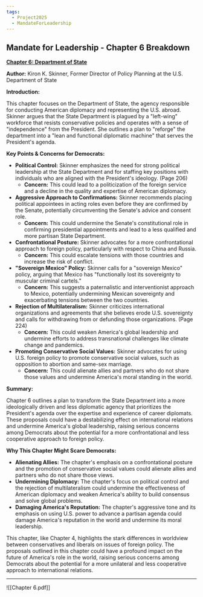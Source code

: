```yaml
---
tags:
  - Project2025
  - MandateForLeadership
---
```

## Mandate for Leadership - Chapter 6 Breakdown

**[Chapter 6: Department of State](../../documents/project_2025_chapters/chapter_6.pdf)**

**Author:** Kiron K. Skinner, Former Director of Policy Planning at the U.S. Department of State

**Introduction:**

This chapter focuses on the Department of State, the agency responsible for conducting American diplomacy and representing the U.S. abroad. Skinner argues that the State Department is plagued by a "left-wing" workforce that resists conservative policies and operates with a sense of "independence" from the President. She outlines a plan to "reforge" the department into a "lean and functional diplomatic machine" that serves the President's agenda.

**Key Points & Concerns for Democrats:**

* **Political Control:** Skinner emphasizes the need for strong political leadership at the State Department and for staffing key positions with individuals who are aligned with the President's ideology. (Page 206)
    * **Concern:** This could lead to a politicization of the foreign service and a decline in the quality and expertise of American diplomacy.
* **Aggressive Approach to Confirmations:** Skinner recommends placing political appointees in acting roles even before they are confirmed by the Senate, potentially circumventing the Senate's advice and consent role.
    * **Concern:** This could undermine the Senate's constitutional role in confirming presidential appointments and lead to a less qualified and more partisan State Department.
* **Confrontational Posture:** Skinner advocates for a more confrontational approach to foreign policy, particularly with respect to China and Russia.
    * **Concern:** This could escalate tensions with those countries and increase the risk of conflict.
* **"Sovereign Mexico" Policy:** Skinner calls for a "sovereign Mexico" policy, arguing that Mexico has "functionally lost its sovereignty to muscular criminal cartels."
    * **Concern:** This suggests a paternalistic and interventionist approach to Mexico, potentially undermining Mexican sovereignty and exacerbating tensions between the two countries.
* **Rejection of Multilateralism:** Skinner criticizes international organizations and agreements that she believes erode U.S. sovereignty and calls for withdrawing from or defunding those organizations. (Page 224)
    * **Concern:** This could weaken America's global leadership and undermine efforts to address transnational challenges like climate change and pandemics.
* **Promoting Conservative Social Values:** Skinner advocates for using U.S. foreign policy to promote conservative social values, such as opposition to abortion and same-sex marriage.
    * **Concern:** This could alienate allies and partners who do not share those values and undermine America's moral standing in the world.

**Summary:**

Chapter 6 outlines a plan to transform the State Department into a more ideologically driven and less diplomatic agency that prioritizes the President's agenda over the expertise and experience of career diplomats. These proposals could have a destabilizing effect on international relations and undermine America's global leadership, raising serious concerns among Democrats about the potential for a more confrontational and less cooperative approach to foreign policy.

**Why This Chapter Might Scare Democrats:**

* **Alienating Allies:** The chapter's emphasis on a confrontational posture and the promotion of conservative social values could alienate allies and partners who do not share those views.
* **Undermining Diplomacy:** The chapter's focus on political control and the rejection of multilateralism could undermine the effectiveness of American diplomacy and weaken America's ability to build consensus and solve global problems.
* **Damaging America's Reputation:** The chapter's aggressive tone and its emphasis on using U.S. power to advance a partisan agenda could damage America's reputation in the world and undermine its moral leadership.

This chapter, like Chapter 4, highlights the stark differences in worldview between conservatives and liberals on issues of foreign policy. The proposals outlined in this chapter could have a profound impact on the future of America's role in the world, raising serious concerns among Democrats about the potential for a more unilateral and less cooperative approach to international relations. 

----

![[Chapter 6.pdf]]